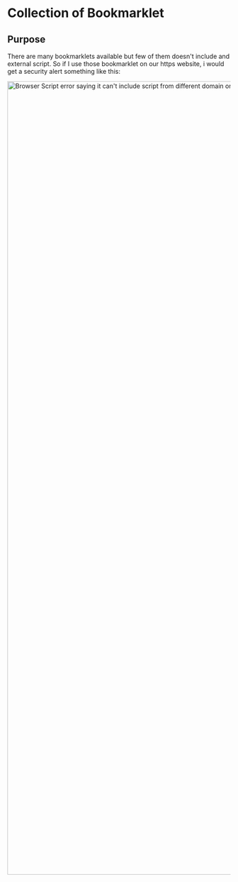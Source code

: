 # Collection of Bookmarklet

## Purpose
There are many bookmarklets available but few of them doesn't include and external script. So if I use those bookmarklet on our https website, i would get a security alert something like this:

<img width="1789" alt="Browser Script error saying it can't include script from different domain on a https website" src="https://user-images.githubusercontent.com/2254656/133956556-826e0e99-a76d-4d82-9533-51a5fc31ec86.png">

